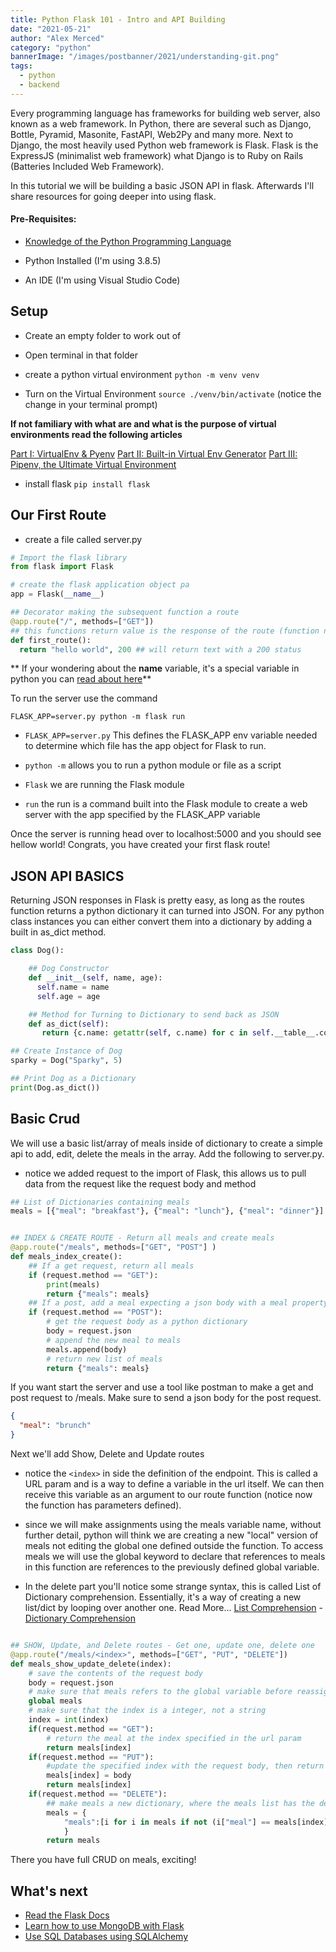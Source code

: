 ```yaml
---
title: Python Flask 101 - Intro and API Building
date: "2021-05-21"
author: "Alex Merced"
category: "python"
bannerImage: "/images/postbanner/2021/understanding-git.png"
tags:
  - python
  - backend
---
```


Every programming language has frameworks for building web server, also known as a web framework. In Python, there are several such as Django, Bottle, Pyramid, Masonite, FastAPI, Web2Py and many more. Next to Django, the most heavily used Python web framework is Flask. Flask is the ExpressJS (minimalist web framework) what Django is to Ruby on Rails (Batteries Included Web Framework).

In this tutorial we will be building a basic JSON API in flask. Afterwards I'll share resources for going deeper into using flask.

#### Pre-Requisites:

- [Knowledge of the Python Programming Language](https://www.youtube.com/playlist?list=PLY6oTPmKnKbaTvgXqNCRXcKnqbO5j2oQn)

- Python Installed (I'm using 3.8.5)

- An IDE (I'm using Visual Studio Code)

## Setup

- Create an empty folder to work out of

- Open terminal in that folder

- create a python virtual environment `python -m venv venv`

- Turn on the Virtual Environment `source ./venv/bin/activate` (notice the change in your terminal prompt)

**If not familiary with what are and what is the purpose of virtual environments read the following articles**

[Part I: VirtualEnv & Pyenv](https://tuts.alexmercedcoder.dev/2021/1/pythonvirtualenv/)
[Part II: Built-in Virtual Env Generator](https://tuts.alexmercedcoder.dev/2021/3/rivisitingpyenv/)
[Part III: Pipenv, the Ultimate Virtual Environment](https://tuts.alexmercedcoder.dev/2021/4/pipenv/)

- install flask `pip install flask`

## Our First Route

- create a file called server.py

```py
# Import the flask library
from flask import Flask

# create the flask application object pa
app = Flask(__name__)

## Decorator making the subsequent function a route
@app.route("/", methods=["GET"])
## this functions return value is the response of the route (function name doesn't matter)
def first_route():
  return "hello world", 200 ## will return text with a 200 status

```

** If your wondering about the **name** variable, it's a special variable in python you can [read about here](https://www.geeksforgeeks.org/__name__-special-variable-python/)**

To run the server use the command

`FLASK_APP=server.py python -m flask run`

- `FLASK_APP=server.py` This defines the FLASK_APP env variable needed to determine which file has the app object for Flask to run.

- `python -m` allows you to run a python module or file as a script

- `Flask` we are running the Flask module

- `run` the run is a command built into the Flask module to create a web server with the app specified by the FLASK_APP variable

Once the server is running head over to localhost:5000 and you should see hellow world! Congrats, you have created your first flask route!

## JSON API BASICS

Returning JSON responses in Flask is pretty easy, as long as the routes function returns a python dictionary it can turned into JSON. For any python class instances you can either convert them into a dictionary by adding a built in as_dict method.

```py
class Dog():

    ## Dog Constructor
    def __init__(self, name, age):
      self.name = name
      self.age = age

    ## Method for Turning to Dictionary to send back as JSON
    def as_dict(self):
       return {c.name: getattr(self, c.name) for c in self.__table__.columns}

## Create Instance of Dog
sparky = Dog("Sparky", 5)

## Print Dog as a Dictionary
print(Dog.as_dict())
```

## Basic Crud

We will use a basic list/array of meals inside of dictionary to create a simple api to add, edit, delete the meals in the array. Add the following to server.py.

- notice we added request to the import of Flask, this allows us to pull data from the request like the request body and method

```py
## List of Dictionaries containing meals
meals = [{"meal": "breakfast"}, {"meal": "lunch"}, {"meal": "dinner"}]


## INDEX & CREATE ROUTE - Return all meals and create meals
@app.route("/meals", methods=["GET", "POST"] )
def meals_index_create():
    ## If a get request, return all meals
    if (request.method == "GET"):
        print(meals)
        return {"meals": meals}
    ## If a post, add a meal expecting a json body with a meal property
    if (request.method == "POST"):
        # get the request body as a python dictionary
        body = request.json
        # append the new meal to meals
        meals.append(body)
        # return new list of meals
        return {"meals": meals}
```

If you want start the server and use a tool like postman to make a get and post request to /meals. Make sure to send a json body for the post request.

```json
{
  "meal": "brunch"
}
```

Next we'll add Show, Delete and Update routes

- notice the `<index>` in side the definition of the endpoint. This is called a URL param and is a way to define a variable in the url itself. We can then receive this variable as an argument to our route function (notice now the function has parameters defined).

- since we will make assignments using the meals variable name, without further detail, python will think we are creating a new "local" version of meals not editing the global one defined outside the function. To access meals we will use the global keyword to declare that references to meals in this function are references to the previously defined global variable.

- In the delete part you'll notice some strange syntax, this is called List of Dictionary comprehension. Essentially, it's a way of creating a new list/dict by looping over another one. Read More... [List Comprehension](https://www.w3schools.com/python/python_lists_comprehension.asp) - [Dictionary Comprehension](https://www.datacamp.com/community/tutorials/python-dictionary-comprehension)

```py

## SHOW, Update, and Delete routes - Get one, update one, delete one
@app.route("/meals/<index>", methods=["GET", "PUT", "DELETE"])
def meals_show_update_delete(index):
    # save the contents of the request body
    body = request.json
    # make sure that meals refers to the global variable before reassignment
    global meals
    # make sure that the index is a integer, not a string
    index = int(index)
    if(request.method == "GET"):
        # return the meal at the index specified in the url param
        return meals[index]
    if(request.method == "PUT"):
        #update the specified index with the request body, then return it
        meals[index] = body
        return meals[index]
    if(request.method == "DELETE"):
        ## make meals a new dictionary, where the meals list has the desired item removed using the list comprehension feature (creating a list or dict by iterating over another one with an expression)
        meals = {
            "meals":[i for i in meals if not (i["meal"] == meals[index]["meal"])]
            }
        return meals

```

There you have full CRUD on meals, exciting!

## What's next

- [Read the Flask Docs](https://flask.palletsprojects.com/en/2.0.x/)
- [Learn how to use MongoDB with Flask](https://flask.palletsprojects.com/en/2.0.x/patterns/mongoengine/)
- [Use SQL Databases using SQLAlchemy](https://flask.palletsprojects.com/en/2.0.x/patterns/sqlalchemy/)
